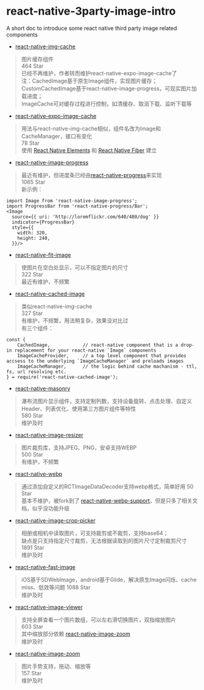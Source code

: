 # react-native-3party-image-intro
A short doc to introduce some react native third party image related components

- [react-native-img-cache](https://github.com/wcandillon/react-native-img-cache)  
> 图片缓存组件  
464 Star  
已经不再维护，作者转而维护react-native-expo-image-cache了  
注：CachedImage基于原生Image组件，实现图片缓存；  
CustomCachedImage基于react-native-image-progress，可现实图片加载进度；  
ImageCache可对缓存过程进行控制，如清缓存、取消下载、监听下载等


- [react-native-expo-image-cache](https://github.com/wcandillon/react-native-expo-image-cache)
> 用法与react-native-img-cache相似，组件名改为Image和CacheManager，接口有变化  
78 Star  
使用 [React Native Elements](https://react-native.shop/#elements) 和 [React Native Fiber](https://react-native.shop/#fiber) 建立  

- [react-native-image-progress](https://github.com/oblador/react-native-image-progress)
> 最近有维护，但进度条已经由[react-native-progress](https://github.com/oblador/react-native-progress)来实现  
1065 Star  
新示例：  
```
import Image from 'react-native-image-progress';
import ProgressBar from 'react-native-progress/Bar';
<Image 
  source={{ uri: 'http://loremflickr.com/640/480/dog' }} 
  indicator={ProgressBar} 
  style={{
    width: 320, 
    height: 240, 
  }}/>
```

- [react-native-fit-image](https://github.com/huiseoul/react-native-fit-image)
> 使图片在空白处显示，可以不指定图片的尺寸  
322 Star  
最近有维护，不频繁  

- [react-native-cached-image](https://github.com/kfiroo/react-native-cached-image)
> 类似react-native-img-cache  
327 Star  
有维护，不频繁，用法稍复杂，效果没对比过  
有三个组件：
```
const {
    CachedImage,            // react-native component that is a drop-in replacement for your react-native `Image` components
    ImageCacheProvider,     // a top level component that provides accsess to the underlying `ImageCacheManager` and preloads images
    ImageCacheManager,      // the logic behind cache machanism - ttl, fs, url resolving etc. 
} = require('react-native-cached-image');
```

- [react-native-masonry](https://github.com/brh55/react-native-masonry)
> 瀑布流图片显示组件，支持定制列数，支持设备旋转、点击处理、自定义Header、列表优化、使用第三方图片组件等特性  
580 Star  
维护及时  

- [react-native-image-resizer](https://github.com/bamlab/react-native-image-resizer)
> 图片裁剪库，支持JPEG、PNG，安卓支持WEBP  
500 Star  
有维护，不频繁  

- [react-native-webp](https://github.com/dbasedow/react-native-webp)
> 通过添加自定义的RCTImageDataDecoder支持webp格式，简单好用
50 Star  
基本不维护，被fork到了 [react-native-webp-support](https://github.com/TGPSKI/react-native-webp-support)，但是只多了相关文档，似乎没功能升级  

- [react-native-image-crop-picker](https://github.com/ivpusic/react-native-image-crop-picker)
> 相册或相机中读取图片，可支持裁剪或不裁剪，支持base64；  
缺点是只支持指定尺寸裁剪，无法根据读取到的图片尺寸定制裁剪尺寸  
1891 Star  
维护及时

- [react-native-fast-image](https://github.com/DylanVann/react-native-fast-image)
> iOS基于SDWebImage，android基于Glide，解决原生Image闪烁、cache miss、低效等问题
1088 Star  
维护及时  

- [react-native-image-viewer](https://github.com/ascoders/react-native-image-viewer)
> 支持全屏查看一个图片数组，可以左右滑切换图片，双指缩放图片  
603 Star  
其中缩放部分依赖 [react-native-image-zoom](https://github.com/ascoders/react-native-image-zoom)  
维护及时

- [react-native-image-zoom](https://github.com/ascoders/react-native-image-zoom)
> 图片手势支持，拖动、缩放等  
157 Star  
维护及时
